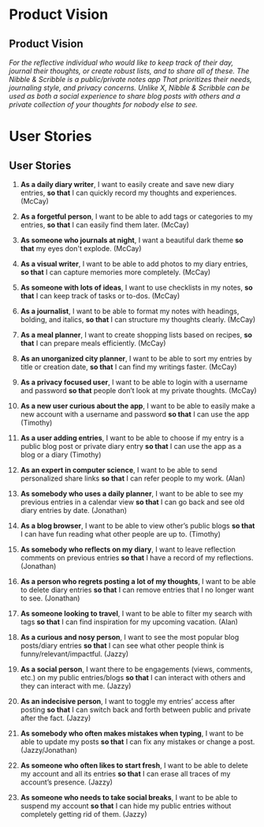 # Product Vision

## Product Vision

_For the reflective individual who would like to keep track of their day, journal their thoughts, or create robust lists, and to share all of these. The Nibble & Scribble is a public/private notes app That prioritizes their needs, journaling style, and privacy concerns. Unlike X, Nibble & Scribble can be used as both a social experience to share blog posts with others and a private collection of your thoughts for nobody else to see._

# User Stories

## User Stories

1. **As a daily diary writer**, I want to easily create and save new diary entries, **so that** I can quickly record my thoughts and experiences. (McCay)

2. **As a forgetful person**, I want to be able to add tags or categories to my entries, **so that** I can easily find them later. (McCay)

3. **As someone who journals at night**, I want a beautiful dark theme **so that** my eyes don't explode. (McCay)

4. **As a visual writer**, I want to be able to add photos to my diary entries, **so that** I can capture memories more completely. (McCay)

5. **As someone with lots of ideas**, I want to use checklists in my notes, **so that** I can keep track of tasks or to-dos. (McCay)

6. **As a journalist**, I want to be able to format my notes with headings, bolding, and italics, **so that** I can structure my thoughts clearly. (McCay)

7. **As a meal planner**, I want to create shopping lists based on recipes, **so that** I can prepare meals efficiently. (McCay)

8. **As an unorganized city planner**, I want to be able to sort my entries by title or creation date, **so that** I can find my writings faster. (McCay)

9. **As a privacy focused user**, I want to be able to login with a username and password **so that** people don’t look at my private thoughts. (McCay)

10. **As a new user curious about the app**, I want to be able to easily make a new account with a username and password **so that** I can use the app (Timothy)

11. **As a user adding entries**, I want to be able to choose if my entry is a public blog post or private diary entry **so that** I can use the app as a blog or a diary (Timothy)

12. **As an expert in computer science**, I want to be able to send personalized share links **so that** I can refer people to my work. (Alan)

13. **As somebody who uses a daily planner**, I want to be able to see my previous entries in a calendar view **so that** I can go back and see old diary entries by date. (Jonathan)

14. **As a blog browser**, I want to be able to view other’s public blogs **so that** I can have fun reading what other people are up to. (Timothy)

15. **As somebody who reflects on my diary**, I want to leave reflection comments on previous entries **so that** I have a record of my reflections. (Jonathan)

16. **As a person who regrets posting a lot of my thoughts**, I want to be able to delete diary entries **so that** I can remove entries that I no longer want to see. (Jonathan)

17. **As someone looking to travel**, I want to be able to filter my search with tags **so that** I can find inspiration for my upcoming vacation. (Alan)

18. **As a curious and nosy person**, I want to see the most popular blog posts/diary entries **so that** I can see what other people think is funny/relevant/impactful. (Jazzy)

19. **As a social person**, I want there to be engagements (views, comments, etc.) on my public entries/blogs **so that** I can interact with others and they can interact with me. (Jazzy)

20. **As an indecisive person**, I want to toggle my entries’ access after posting **so that** I can switch back and forth between public and private after the fact. (Jazzy)

21. **As somebody who often makes mistakes when typing**, I want to be able to update my posts **so that** I can fix any mistakes or change a post. (Jazzy/Jonathan)

22. **As someone who often likes to start fresh**, I want to be able to delete my account and all its entries **so that** I can erase all traces of my account’s presence. (Jazzy)

23. **As someone who needs to take social breaks**, I want to be able to suspend my account **so that** I can hide my public entries without completely getting rid of them. (Jazzy)

